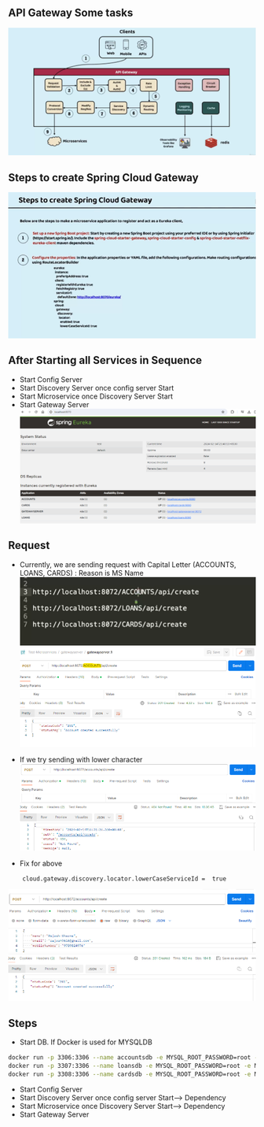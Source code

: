 ## API Gateway Some tasks

![img.png](img.png)

## Steps to create Spring Cloud Gateway 
![img_1.png](img_1.png)

## After Starting all Services in Sequence 
- Start Config Server
- Start Discovery Server once config server Start
- Start Microservice once Discovery Server Start
- Start Gateway Server
![img_2.png](img_2.png)

## Request
- Currently, we are sending request with Capital Letter (ACCOUNTS, LOANS, CARDS) : Reason is MS Name
![img_4.png](img_4.png)
![img_3.png](img_3.png)
- If we try sending with lower character
![img_5.png](img_5.png)

- Fix for above
```shell
    cloud.gateway.discovery.locator.lowerCaseServiceId =  true
```
  

          
![img_6.png](img_6.png)

## Steps

- Start DB. If Docker is used for MYSQLDB
```sh
docker run -p 3306:3306 --name accountsdb -e MYSQL_ROOT_PASSWORD=root -e MYSQL_DATABASE=accountsdb -d mysql
docker run -p 3307:3306 --name loansdb -e MYSQL_ROOT_PASSWORD=root -e MYSQL_DATABASE=loansdb -d mysql
docker run -p 3308:3306 --name cardsdb -e MYSQL_ROOT_PASSWORD=root -e MYSQL_DATABASE=cardsdb -d mysql
```


- Start Config Server
- Start Discovery Server once config server Start--> Dependency
- Start Microservice once Discovery Server Start--> Dependency
- Start Gateway Server

